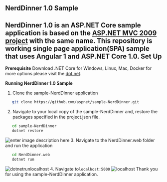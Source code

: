 NerdDinner 1.0 Sample
----------
NerdDinner 1.0  is an ASP.NET Core sample application is based on the  [ASP.NET MVC  2009 project](http://www.nerddinner.com/) with the same name. This repository is working single page application(SPA) sample that uses Angular 1 and ASP.NET Core 1.0. 
Set Up 
----------------------

**Prerequisite**
Download .NET Core for Windows, Linux, Mac, Docker for more options please visit the [dot.net](https://www.microsoft.com/net/download#core).   

**Running NerdDinner 1.0 Sample**

 1. Clone the sample-NerdDinner application

 ```sh
    git clone https://github.com/aspnet/sample-NerdDinner.git
```

 2. Navigate to your local copy of the sample-NerdDinner and, restore the packages specified in the project.json file.
 
 ```sh
    cd sample-NerdDinner
    dotnet restore 
```
![enter image description here](https://lh3.googleusercontent.com/-HWOSRC2Khbc/V6yTHSs2eYI/AAAAAAAAB1k/vvr4l2Gglm0OlGSMm_HIofsLucW_t7ZWgCLcB/s0/gitclonedotnetrestore2.gif "gitclonedotnetrestore2.gif")
 3. Navigate to the NerdDinner.web folder and run the application 
 
 ```sh
    cd NerdDinner.web
    dotnet run 
```
![dotnetrunlocalhost](https://cloud.githubusercontent.com/assets/2546640/17595124/ce408646-5fb9-11e6-9939-2248c9fdf3cd.gif)
 4. Navigate to` localhost:5000 `
![localhost](https://cloud.githubusercontent.com/assets/2546640/17595325/957160a0-5fba-11e6-9d8a-39df6da6486a.PNG)
Thank you for using the sample-NerdDinner application.
